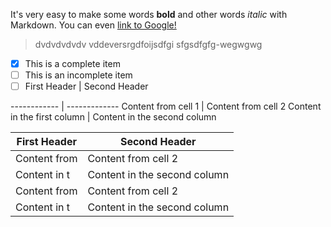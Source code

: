 It's very easy to make some words **bold** and other words *italic* with Markdown. You can even [link to Google!](http://google.com)
>dvdvdvdvdv
>vddeversrgdfoijsdfgi
>sfgsdfgfg-wegwgwg
- [x] This is a complete item
- [ ] This is an incomplete item
- [ ] First Header | Second Header

------------ | -------------
Content from cell 1 | Content from cell 2
Content in the first column | Content in the second column



First Header | Second Header
------------ | -------------
Content from | Content from cell 2
Content in t | Content in the second column
Content from | Content from cell 2
Content in t | Content in the second column



